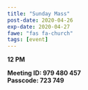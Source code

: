 ```yaml
---
title: "Sunday Mass"
post-date: 2020-04-26
exp-date: 2020-04-27
fawe: "fas fa-church"
tags: [event]
---
```

**12 PM**

**Meeting ID: 979 480 457**
<br>
**Passcode: 723 749**